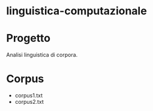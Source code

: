 # linguistica-computazionale


# Progetto
Analisi linguistica di corpora.

# Corpus
- corpus1.txt
- corpus2.txt
